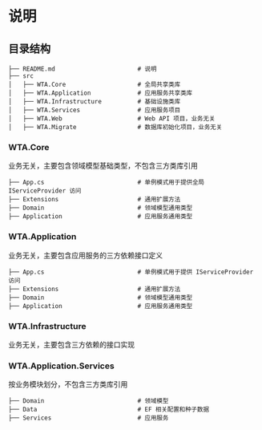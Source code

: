 # 说明

## 目录结构

```
├── README.md                       # 说明
├── src                             
│   ├── WTA.Core                    # 全局共享类库
│   ├── WTA.Application             # 应用服务共享类库
│   ├── WTA.Infrastructure          # 基础设施类库
│   ├── WTA.Services                # 应用服务项目
│   ├── WTA.Web                     # Web API 项目，业务无关
│   ├── WTA.Migrate                 # 数据库初始化项目，业务无关
```

### WTA.Core

业务无关，主要包含领域模型基础类型，不包含三方类库引用

```
├── App.cs                          # 单例模式用于提供全局 IServiceProvider 访问
├── Extensions                      # 通用扩展方法
├── Domain                          # 领域模型通用类型
├── Application                     # 应用服务通用类型
```

### WTA.Application     

业务无关，主要包含应用服务的三方依赖接口定义

```
├── App.cs                          # 单例模式用于提供 IServiceProvider 访问
├── Extensions                      # 通用扩展方法
├── Domain                          # 领域模型通用类型
├── Application                     # 应用服务通用类型
```

### WTA.Infrastructure 

业务无关，主要包含三方依赖的接口实现

### WTA.Application.Services

按业务模块划分，不包含三方类库引用

```
├── Domain                          # 领域模型
├── Data                            # EF 相关配置和种子数据
├── Services                        # 应用服务
```
